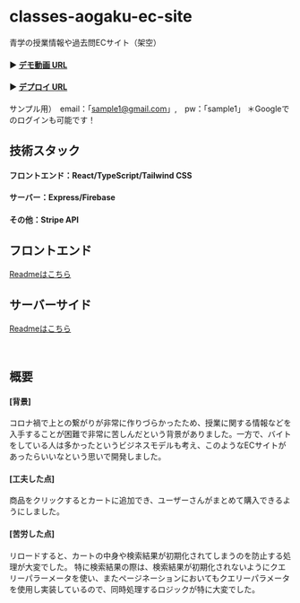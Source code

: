 # classes-aogaku-ec-site
青学の授業情報や過去問ECサイト（架空）

#### ▶ <a href="https://www.youtube.com/watch?v=3d-I2WtdP38" target="_blank" rel="noopener noreferrer">デモ動画 URL</a>
#### ▶ <a href="https://classes-aogaku-ec-site.vercel.app/" target="_blank" rel="noopener noreferrer">デプロイ URL</a>
サンプル用）　email：「sample1@gmail.com」,　pw：「sample1」
＊Googleでのログインも可能です！

## 技術スタック
#### フロントエンド：React/TypeScript/Tailwind CSS
#### サーバー：Express/Firebase
#### その他：Stripe API　


## フロントエンド
<a href="https://github.com/Wata-Naoki/classes-aogaku-ec-site/tree/main/frontend#readme" target="_blank" rel="noopener noreferrer">Readmeはこちら</a>

## サーバーサイド
<a href="https://github.com/Wata-Naoki/classes-aogaku-ec-site/tree/main/server#readme" target="_blank" rel="noopener noreferrer">Readmeはこちら</a>


</br>

## 概要
#### [背景]
コロナ禍で上との繋がりが非常に作りづらかったため、授業に関する情報などを入手することが困難で非常に苦しんだという背景がありました。一方で、バイトをしている人は多かったというビジネスモデルも考え、このようなECサイトがあったらいいなという思いで開発しました。
#### [工夫した点]
商品をクリックするとカートに追加でき、ユーザーさんがまとめて購入できるようにしました。
#### [苦労した点]
リロードすると、カートの中身や検索結果が初期化されてしまうのを防止する処理が大変でした。
特に検索結果の際は、検索結果が初期化されないようにクエリーパラーメータを使い、またページネーションにおいてもクエリーパラメータを使用し実装しているので、同時処理するロジックが特に大変でした。
